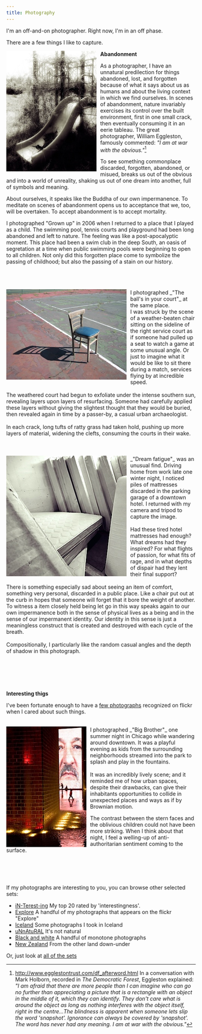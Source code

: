 ```yaml
---
title: Photography
---
```


I'm an off-and-on photographer.  Right now, I'm in an off phase.

There are a few things I like to capture.

<a href="http://www.flickr.com/photos/_alan_/319162292/in/set-72157594412144888"><img src="/images/Grown up.jpg" alt="Grown up" style="float: left; padding-right: 10px;" /></a>
**Abandonment**

As a photographer, I have an unnatural predilection for things abandoned, lost, and forgotten because of what it says about us as humans and about the living context in which we find ourselves.  In scenes of abandonment, nature invariably exercises its control over the built environment, first in one small crack, then eventually consuming it in an eerie tableau.  The great photographer, William Eggleston, famously commented: _"I am at war with the obvious."_[^1]  

To see something commonplace discarded, forgotten, abandoned, or misued, breaks us out of the obvious and into a world of unreality, shaking us out of one dream into another, full of symbols and meaning.

About ourselves, it speaks like the Buddha of our own impermanence.  To meditate on scenes of abandonment opens us to acceptance that we, too, will be overtaken.  To accept abandonment is to accept mortality.

I photographed "Grown up" in 2006 when I returned to a place that I played as a child.  The swimming pool, tennis courts and playground had been long abandoned and left to nature.  The feeling was like a post-apocalyptic moment.  This place had been a swim club in the deep South, an oasis of segretation at a time when public swimming pools were beginning to open to all children.  Not only did this forgotten place come to symbolize the passing of childhood; but also the passing of a stain on our history.
<br /><br />
<br /><br />
<!-- <img src="/images/the ball's in your court.jpg" alt="The ball's in your court" style="float: left; padding-right: 10px;" /> -->
<a href="http://www.flickr.com/photos/_alan_/3430751843/in/set-72157594412144888">
	<img src="/images/the ball's in your court.jpg" alt="The ball's in your court" style="float: left; padding-right: 10px;" />
</a>
I photographed _"The ball's in your court"_ at the same place.  
<br />
I was struck by the scene of a weather-beaten chair sitting on the sideline of the right service court as if someone had pulled up a seat to watch a game at some unusual angle.  Or just to imagine what it would be like to sit there during a match, services flying by at incredible speed.
<br /><br />
The weathered court had begun to exfoliate under the intense southern sun, revealing layers upon layers of resurfacing.  Someone had carefully applied these layers without giving the slightest thought that they would be buried, then revealed again in time by a passer-by, a casual urban archaeologist.
<br /><br />
In each crack, long tufts of ratty grass had taken hold, pushing up more layers of material, widening the clefts, consuming the courts in their wake.
<br /><br />
<br /><br />
<a href="http://www.flickr.com/photos/_alan_/348973173/in/set-72157594412144888"><img src="/images/dream fatigue.jpg" align="Dream fatigue" style="float: left; padding-right: 10px;"></a>
_"Dream fatigue"_ was an unusual find.  Driving home from work late one winter night, I noticed piles of mattresses discarded in the parking garage of a downtown hotel.  I returned with my camera and tripod to capture the image.
<br /><br />
Had these tired hotel mattresses had enough?  What dreams had they inspired?  For what flights of passion, for what fits of rage, and in what depths of dispair had they lent their final support?
<br /><br />
There is something especially sad about seeing an item of comfort, something very personal, discarded in a public place.  Like a chair put out at the curb in hopes that someone will forget that it bore the weight of another.  To witness a item closely held being let go in this way speaks again to our own impermanence both in the sense of physical lives as a being and in the sense of our impermanent identity.  Our identity in this sense is just a meaningless construct that is created and destroyed with each cycle of the breath.
<br /><br />
Compositionally, I particularly like the random casual angles and the depth of shadow in this photograph.

<br /><br />
<br /><br />

**Interesting thigs**

I've been fortunate enough to have a [few photographs](http://www.flickr.com/photos/_alan_/sets/72157594423024924/) recognized on flickr when I cared about such things.
<br /><br />

<a href="http://www.flickr.com/photos/_alan_/314839977/in/set-72157594423024924">
<img src="/images/Big Brother.jpg" alt="Big Brother" style="float: left; padding-right: 10px;">
</a>
I photographed _"Big Brother"_ one summer night in Chicago while wandering around downtown.  It was a playful evening as kids from the surrounding neighborhoods streamed into the park to splash and play in the fountains.
<br /><br />
It was an incredibly lively scene; and it reminded me of how urban spaces, despite their drawbacks, can give their inhabitants opportunities to collide in unexpected places and ways as if by Brownian motion.

The contrast between the stern faces and the oblivious children could not have been more striking.  When I think about that night, I feel a welling-up of anti-authoritarian sentiment coming to the surface.

<br /><br />
<br /><br />
If my photographs are interesting to you, you can browse other selected sets:

- [iN-Terest-ing](http://www.flickr.com/photos/_alan_/sets/72157594423024924/) My top 20 rated by 'interestingness'.
- [Explore](http://www.flickr.com/photos/_alan_/sets/72157594468718168/) A handful of my photographs that appears on the flickr "Explore"
- [Iceland](http://www.flickr.com/photos/_alan_/sets/72157600477731188/) Some photographs I took in Iceland
- [uNnAtuRAL](http://www.flickr.com/photos/_alan_/sets/72157594416649984/) It's not natural
- [Black and white](http://www.flickr.com/photos/_alan_/sets/72157594410484116/) A handful of monotone photographs
- [New Zealand](http://www.flickr.com/photos/_alan_/sets/72157594402670953/) From the other land down-under

Or, just look at [all of the sets](http://www.flickr.com/photos/_alan_/sets/)

[^1]: http://www.egglestontrust.com/df_afterword.html In a conversation with Mark Holborn, recorded in _The Democratic Forest_, Eggleston explained: _"I am afraid that there are more people than I can imagine who can go no further than appreciating a picture that is a rectangle with an object in the middle of it, which they can identify. They don't care what is around the object as long as nothing interferes with the object itself, right in the centre...The blindness is apparent when someone lets slip the word 'snapshot'. Ignorance can always be covered by 'snapshot'. The word has never had any meaning. I am at war with the obvious."_